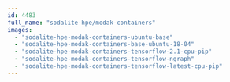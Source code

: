 ```yaml
---
id: 4483
full_name: "sodalite-hpe/modak-containers"
images: 
  - "sodalite-hpe-modak-containers-ubuntu-base"
  - "sodalite-hpe-modak-containers-base-ubuntu-18-04"
  - "sodalite-hpe-modak-containers-tensorflow-2.1-cpu-pip"
  - "sodalite-hpe-modak-containers-tensorflow-ngraph"
  - "sodalite-hpe-modak-containers-tensorflow-latest-cpu-pip"
---
```

